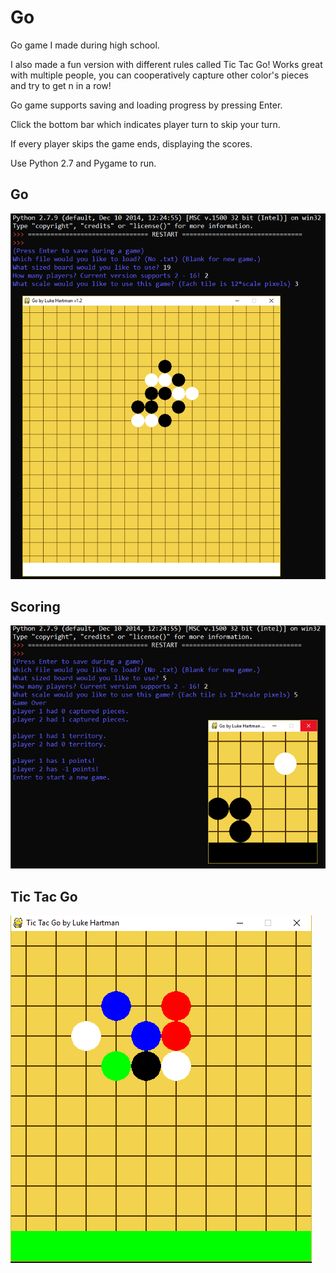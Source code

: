 # Go

Go game I made during high school.

I also made a fun version with different rules called Tic Tac Go! 
Works great with multiple people, you can cooperatively capture other color's pieces and try to get n in a row!

Go game supports saving and loading progress by pressing Enter.

Click the bottom bar which indicates player turn to skip your turn.

If every player skips the game ends, displaying the scores.

Use Python 2.7 and Pygame to run.

## Go
![](Media/Go.PNG)
## Scoring
![](Media/Score.PNG)
## Tic Tac Go
![](Media/TicTacGo.PNG)